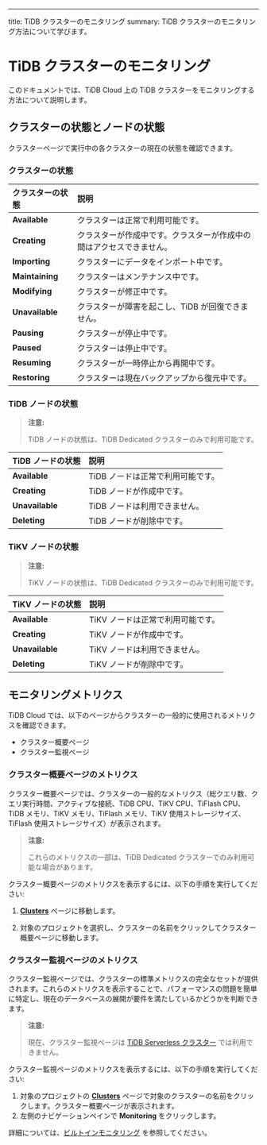 ---
title: TiDB クラスターのモニタリング
summary: TiDB クラスターのモニタリング方法について学びます。

# TiDB クラスターのモニタリング

このドキュメントでは、TiDB Cloud 上の TiDB クラスターをモニタリングする方法について説明します。

## クラスターの状態とノードの状態

クラスターページで実行中の各クラスターの現在の状態を確認できます。

### クラスターの状態

| クラスターの状態 | 説明 |
|:--|:--|
| **Available** | クラスターは正常で利用可能です。 |
| **Creating** | クラスターが作成中です。クラスターが作成中の間はアクセスできません。 |
| **Importing** | クラスターにデータをインポート中です。 |
| **Maintaining** | クラスターはメンテナンス中です。 |
| **Modifying** | クラスターが修正中です。 |
| **Unavailable** | クラスターが障害を起こし、TiDB が回復できません。 |
| **Pausing** | クラスターが停止中です。 |
| **Paused** | クラスターは停止中です。 |
| **Resuming** | クラスターが一時停止から再開中です。 |
| **Restoring** | クラスターは現在バックアップから復元中です。 |

### TiDB ノードの状態

> **注意:**
>
> TiDB ノードの状態は、TiDB Dedicated クラスターのみで利用可能です。

| TiDB ノードの状態 | 説明 |
|:--|:--|
| **Available** | TiDB ノードは正常で利用可能です。 |
| **Creating** | TiDB ノードが作成中です。 |
| **Unavailable** | TiDB ノードは利用できません。 |
| **Deleting** | TiDB ノードが削除中です。 |

### TiKV ノードの状態

> **注意:**
>
> TiKV ノードの状態は、TiDB Dedicated クラスターのみで利用可能です。

| TiKV ノードの状態 | 説明 |
|:--|:--|
| **Available** | TiKV ノードは正常で利用可能です。 |
| **Creating** | TiKV ノードが作成中です。 |
| **Unavailable** | TiKV ノードは利用できません。 |
| **Deleting** | TiKV ノードが削除中です。 |

## モニタリングメトリクス

TiDB Cloud では、以下のページからクラスターの一般的に使用されるメトリクスを確認できます。

- クラスター概要ページ
- クラスター監視ページ

### クラスター概要ページのメトリクス

クラスター概要ページでは、クラスターの一般的なメトリクス（総クエリ数、クエリ実行時間、アクティブな接続、TiDB CPU、TiKV CPU、TiFlash CPU、TiDB メモリ、TiKV メモリ、TiFlash メモリ、TiKV 使用ストレージサイズ、TiFlash 使用ストレージサイズ）が表示されます。

> **注意:**
>
> これらのメトリクスの一部は、TiDB Dedicated クラスターでのみ利用可能な場合があります。

クラスター概要ページのメトリクスを表示するには、以下の手順を実行してください:

1. [**Clusters**](https://tidbcloud.com/console/clusters) ページに移動します。

2. 対象のプロジェクトを選択し、クラスターの名前をクリックしてクラスター概要ページに移動します。

### クラスター監視ページのメトリクス

クラスター監視ページでは、クラスターの標準メトリクスの完全なセットが提供されます。これらのメトリクスを表示することで、パフォーマンスの問題を簡単に特定し、現在のデータベースの展開が要件を満たしているかどうかを判断できます。

> **注意:**
>
> 現在、クラスター監視ページは [TiDB Serverless クラスター](/tidb-cloud/select-cluster-tier.md#tidb-serverless) では利用できません。

クラスター監視ページのメトリクスを表示するには、以下の手順を実行してください:

1. 対象のプロジェクトの [**Clusters**](https://tidbcloud.com/console/clusters) ページで対象のクラスターの名前をクリックします。クラスター概要ページが表示されます。
2. 左側のナビゲーションペインで **Monitoring** をクリックします。

詳細については、[ビルトインモニタリング](/tidb-cloud/built-in-monitoring.md) を参照してください。